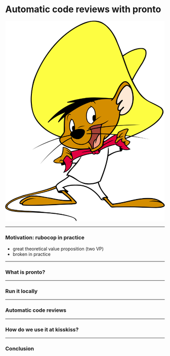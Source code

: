 # Automatic code reviews with pronto
![image](assets/images/speedy_gonzales.png)

---

### Motivation: rubocop in practice
- great theoretical value proposition (two VP)
- broken in practice

---

### What is pronto?

---

### Run it locally

---

### Automatic code reviews

---

### How do we use it at kisskiss?

---

### Conclusion
